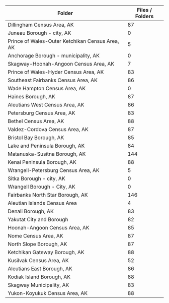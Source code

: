| Folder                                          |   Files / Folders |
|-------------------------------------------------|-------------------|
| Dillingham Census Area, AK                      |                87 |
| Juneau Borough - city, AK                       |                 0 |
| Prince of Wales-Outer Ketchikan Census Area, AK |                 5 |
| Anchorage Borough - municipality, AK            |                 0 |
| Skagway-Hoonah-Angoon Census Area, AK           |                 7 |
| Prince of Wales-Hyder Census Area, AK           |                83 |
| Southeast Fairbanks Census Area, AK             |                86 |
| Wade Hampton Census Area, AK                    |                 0 |
| Haines Borough, AK                              |                87 |
| Aleutians West Census Area, AK                  |                86 |
| Petersburg Census Area, AK                      |                83 |
| Bethel Census Area, AK                          |                88 |
| Valdez-Cordova Census Area, AK                  |                87 |
| Bristol Bay Borough, AK                         |                85 |
| Lake and Peninsula Borough, AK                  |                84 |
| Matanuska-Susitna Borough, AK                   |               144 |
| Kenai Peninsula Borough, AK                     |                88 |
| Wrangell-Petersburg Census Area, AK             |                 5 |
| Sitka Borough - city, AK                        |                 0 |
| Wrangell Borough - City, AK                     |                 0 |
| Fairbanks North Star Borough, AK                |               146 |
| Aleutian Islands Census Area                    |                 4 |
| Denali Borough, AK                              |                83 |
| Yakutat City and Borough                        |                82 |
| Hoonah-Angoon Census Area, AK                   |                85 |
| Nome Census Area, AK                            |                87 |
| North Slope Borough, AK                         |                87 |
| Ketchikan Gateway Borough, AK                   |                88 |
| Kusilvak Census Area, AK                        |                52 |
| Aleutians East Borough, AK                      |                86 |
| Kodiak Island Borough, AK                       |                88 |
| Skagway Municipality, AK                        |                83 |
| Yukon-Koyukuk Census Area, AK                   |                88 |